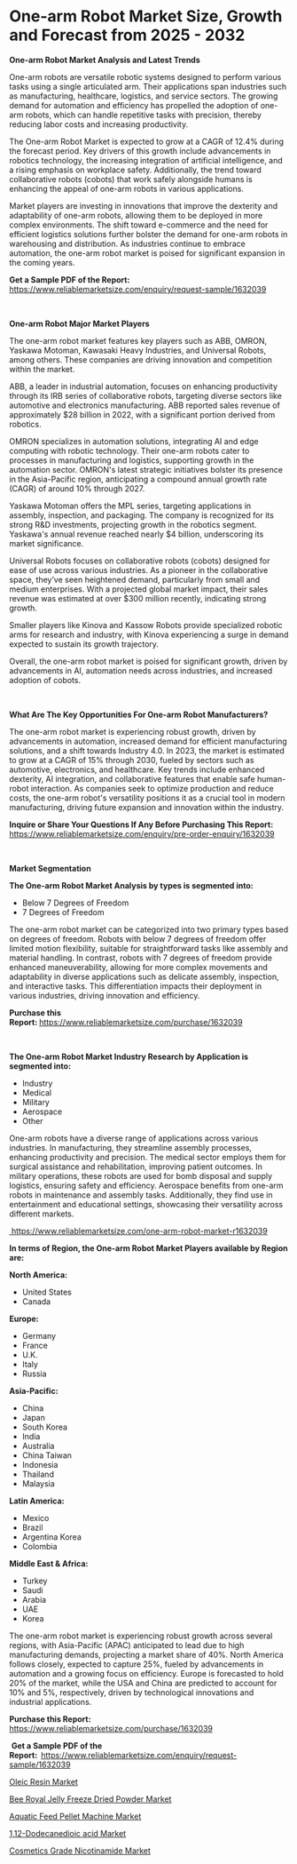 <p><h1>One-arm Robot Market Size, Growth and Forecast from 2025 - 2032</h1></p><p><strong>One-arm Robot Market Analysis and Latest Trends</strong></p>
<p><p>One-arm robots are versatile robotic systems designed to perform various tasks using a single articulated arm. Their applications span industries such as manufacturing, healthcare, logistics, and service sectors. The growing demand for automation and efficiency has propelled the adoption of one-arm robots, which can handle repetitive tasks with precision, thereby reducing labor costs and increasing productivity.</p><p>The One-arm Robot Market is expected to grow at a CAGR of 12.4% during the forecast period. Key drivers of this growth include advancements in robotics technology, the increasing integration of artificial intelligence, and a rising emphasis on workplace safety. Additionally, the trend toward collaborative robots (cobots) that work safely alongside humans is enhancing the appeal of one-arm robots in various applications.</p><p>Market players are investing in innovations that improve the dexterity and adaptability of one-arm robots, allowing them to be deployed in more complex environments. The shift toward e-commerce and the need for efficient logistics solutions further bolster the demand for one-arm robots in warehousing and distribution. As industries continue to embrace automation, the one-arm robot market is poised for significant expansion in the coming years.</p></p>
<p><strong>Get a Sample PDF of the Report:&nbsp;</strong> <a href="https://www.reliablemarketsize.com/enquiry/request-sample/1632039?utm_campaign=1901&utm_medium=2&utm_source=Github&utm_content=ia&utm_term=29032025&utm_id=one-arm-robot">https://www.reliablemarketsize.com/enquiry/request-sample/1632039</a></p>
<p>&nbsp;</p>
<p><strong>One-arm Robot Major Market Players</strong></p>
<p><p>The one-arm robot market features key players such as ABB, OMRON, Yaskawa Motoman, Kawasaki Heavy Industries, and Universal Robots, among others. These companies are driving innovation and competition within the market.</p><p>ABB, a leader in industrial automation, focuses on enhancing productivity through its IRB series of collaborative robots, targeting diverse sectors like automotive and electronics manufacturing. ABB reported sales revenue of approximately $28 billion in 2022, with a significant portion derived from robotics.</p><p>OMRON specializes in automation solutions, integrating AI and edge computing with robotic technology. Their one-arm robots cater to processes in manufacturing and logistics, supporting growth in the automation sector. OMRON's latest strategic initiatives bolster its presence in the Asia-Pacific region, anticipating a compound annual growth rate (CAGR) of around 10% through 2027.</p><p>Yaskawa Motoman offers the MPL series, targeting applications in assembly, inspection, and packaging. The company is recognized for its strong R&D investments, projecting growth in the robotics segment. Yaskawa's annual revenue reached nearly $4 billion, underscoring its market significance.</p><p>Universal Robots focuses on collaborative robots (cobots) designed for ease of use across various industries. As a pioneer in the collaborative space, they’ve seen heightened demand, particularly from small and medium enterprises. With a projected global market impact, their sales revenue was estimated at over $300 million recently, indicating strong growth.</p><p>Smaller players like Kinova and Kassow Robots provide specialized robotic arms for research and industry, with Kinova experiencing a surge in demand expected to sustain its growth trajectory.</p><p>Overall, the one-arm robot market is poised for significant growth, driven by advancements in AI, automation needs across industries, and increased adoption of cobots.</p></p>
<p>&nbsp;</p>
<p><strong>What Are The Key Opportunities For One-arm Robot Manufacturers?</strong></p>
<p><p>The one-arm robot market is experiencing robust growth, driven by advancements in automation, increased demand for efficient manufacturing solutions, and a shift towards Industry 4.0. In 2023, the market is estimated to grow at a CAGR of 15% through 2030, fueled by sectors such as automotive, electronics, and healthcare. Key trends include enhanced dexterity, AI integration, and collaborative features that enable safe human-robot interaction. As companies seek to optimize production and reduce costs, the one-arm robot's versatility positions it as a crucial tool in modern manufacturing, driving future expansion and innovation within the industry.</p></p>
<p><strong>Inquire or Share Your Questions If Any Before Purchasing This Report:</strong> <a href="https://www.reliablemarketsize.com/enquiry/pre-order-enquiry/1632039?utm_campaign=1901&utm_medium=2&utm_source=Github&utm_content=ia&utm_term=29032025&utm_id=one-arm-robot">https://www.reliablemarketsize.com/enquiry/pre-order-enquiry/1632039</a></p>
<p>&nbsp;</p>
<p><strong>Market Segmentation</strong></p>
<p><strong>The One-arm Robot Market Analysis by types is segmented into:</strong></p>
<p><ul><li>Below 7 Degrees of Freedom</li><li>7 Degrees of Freedom</li></ul></p>
<p><p>The one-arm robot market can be categorized into two primary types based on degrees of freedom. Robots with below 7 degrees of freedom offer limited motion flexibility, suitable for straightforward tasks like assembly and material handling. In contrast, robots with 7 degrees of freedom provide enhanced maneuverability, allowing for more complex movements and adaptability in diverse applications such as delicate assembly, inspection, and interactive tasks. This differentiation impacts their deployment in various industries, driving innovation and efficiency.</p></p>
<p><strong>Purchase this Report:&nbsp;</strong><a href="https://www.reliablemarketsize.com/purchase/1632039?utm_campaign=1901&utm_medium=2&utm_source=Github&utm_content=ia&utm_term=29032025&utm_id=one-arm-robot">https://www.reliablemarketsize.com/purchase/1632039</a></p>
<p>&nbsp;</p>
<p><strong>The One-arm Robot Market Industry Research by Application is segmented into:</strong></p>
<p><ul><li>Industry</li><li>Medical</li><li>Military</li><li>Aerospace</li><li>Other</li></ul></p>
<p><p>One-arm robots have a diverse range of applications across various industries. In manufacturing, they streamline assembly processes, enhancing productivity and precision. The medical sector employs them for surgical assistance and rehabilitation, improving patient outcomes. In military operations, these robots are used for bomb disposal and supply logistics, ensuring safety and efficiency. Aerospace benefits from one-arm robots in maintenance and assembly tasks. Additionally, they find use in entertainment and educational settings, showcasing their versatility across different markets.</p></p>
<p><a href="https://www.reliablemarketsize.com/one-arm-robot-market-r1632039?utm_campaign=1901&utm_medium=2&utm_source=Github&utm_content=ia&utm_term=29032025&utm_id=one-arm-robot">&nbsp;https://www.reliablemarketsize.com/one-arm-robot-market-r1632039</a></p>
<p><strong>In terms of Region, the One-arm Robot Market Players available by Region are:</strong></p>
<p>
    <p> <strong> North America: </strong>
        <ul>
            <li>United States</li>
            <li>Canada</li>
        </ul>
        </p> 
    <p> <strong> Europe: </strong>
        <ul>
            <li>Germany</li>
            <li>France</li>
            <li>U.K.</li>
            <li>Italy</li>
            <li>Russia</li>
        </ul>
        </p> 
    <p> <strong> Asia-Pacific: </strong>
        <ul>
            <li>China</li>
            <li>Japan</li>
            <li>South Korea</li>
            <li>India</li>
            <li>Australia</li>
            <li>China Taiwan</li>
            <li>Indonesia</li>
            <li>Thailand</li>
            <li>Malaysia</li>
        </ul>
        </p> 
    <p> <strong> Latin America: </strong>
        <ul>
            <li>Mexico</li>
            <li>Brazil</li>
            <li>Argentina Korea</li>
            <li>Colombia</li>
        </ul>
        </p> 
    <p> <strong> Middle East & Africa: </strong>
        <ul>
            <li>Turkey</li>
            <li>Saudi</li>
            <li>Arabia</li>
            <li>UAE</li>
            <li>Korea</li>
        </ul>
    </p>
    </p>
<p><p>The one-arm robot market is experiencing robust growth across several regions, with Asia-Pacific (APAC) anticipated to lead due to high manufacturing demands, projecting a market share of 40%. North America follows closely, expected to capture 25%, fueled by advancements in automation and a growing focus on efficiency. Europe is forecasted to hold 20% of the market, while the USA and China are predicted to account for 10% and 5%, respectively, driven by technological innovations and industrial applications.</p></p>
<p><strong>Purchase this Report: </strong><a href="https://www.reliablemarketsize.com/purchase/1632039?utm_campaign=1901&utm_medium=2&utm_source=Github&utm_content=ia&utm_term=29032025&utm_id=one-arm-robot">https://www.reliablemarketsize.com/purchase/1632039</a></p>
<p>&nbsp;<strong>Get a Sample PDF of the Report:&nbsp;&nbsp;</strong><a href="https://www.reliablemarketsize.com/enquiry/request-sample/1632039?utm_campaign=1901&utm_medium=2&utm_source=Github&utm_content=ia&utm_term=29032025&utm_id=one-arm-robot">https://www.reliablemarketsize.com/enquiry/request-sample/1632039</a></p>
<p><strong></strong></p>
<p><p><a href="https://github.com/nsmifidget3/Market-Research-Report-List-1/blob/main/oleic-resin-market.md?utm_campaign=1901&utm_medium=2&utm_source=Github&utm_content=ia&utm_term=29032025&utm_id=one-arm-robot">Oleic Resin Market</a></p><p><a href="https://github.com/lotoahshaiek/Market-Research-Report-List-1/blob/main/bee-royal-jelly-freeze-dried-powder-market.md?utm_campaign=1901&utm_medium=2&utm_source=Github&utm_content=ia&utm_term=29032025&utm_id=one-arm-robot">Bee Royal Jelly Freeze Dried Powder Market</a></p><p><a href="https://github.com/orlinvisonju/Market-Research-Report-List-1/blob/main/aquatic-feed-pellet-machine-market.md?utm_campaign=1901&utm_medium=2&utm_source=Github&utm_content=ia&utm_term=29032025&utm_id=one-arm-robot">Aquatic Feed Pellet Machine Market</a></p><p><a href="https://github.com/wiltsdeenyuw/Market-Research-Report-List-1/blob/main/112-dodecanedioic-acid-market.md?utm_campaign=1901&utm_medium=2&utm_source=Github&utm_content=ia&utm_term=29032025&utm_id=one-arm-robot">1,12-Dodecanedioic acid Market</a></p><p><a href="https://github.com/motosyuliq/Market-Research-Report-List-1/blob/main/cosmetics-grade-nicotinamide-market.md?utm_campaign=1901&utm_medium=2&utm_source=Github&utm_content=ia&utm_term=29032025&utm_id=one-arm-robot">Cosmetics Grade Nicotinamide Market</a></p></p>